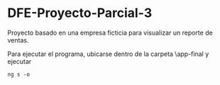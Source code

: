 # DFE-Proyecto-Parcial-3
Proyecto basado en una empresa ficticia para visualizar un reporte de ventas.

Para ejecutar el programa, ubicarse dentro de la carpeta \app-final y ejecutar 
```
ng s -o
```
